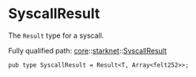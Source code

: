 # SyscallResult

The `Result` type for a syscall.

Fully qualified path: [core](./core.md)::[starknet](./core-starknet.md)::[SyscallResult](./core-starknet-SyscallResult.md)

<pre><code class="language-cairo">pub type SyscallResult = Result&lt;T, Array&lt;felt252&gt;&gt;;</code></pre>

